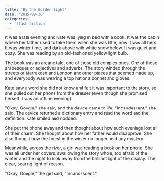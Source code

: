 ```yaml
---
title: 'By the Golden Light'
date: '2015-09-30'
categories:
  - 'flash-fiction'
---
```


It was a late evening and Kate was lying in bed with a book. It was the cabin
where her father used to take them when she was little, now it was all hers. It
was winter time, and dark above with white snow below. It was quiet and cozy.
She was reading by an old-fashioned yellow light bulb.

The book was an arcane tale, one of those old complex ones. One of those
arabesques or adjectives and adverbs. The story winded through the streets of
Marrakesh and London and other places that seemed made up, and everybody was
wearing a top hat or a bonnet and gloves.

Kate saw a word she did not know and felt it was important to the story, so she
pulled out her phone from the dresser (even though she promised herself it was
an offline evening).

"Okay, Google," she said, and the device came to life, "Incandescent," she said.
The device returned a dictionary entry and read the word and the definition.
Kate smiled and nodded.

She put the phone away and then thought about how such evenings lost all of
their charm. She thought about how her father would disapprove. She also thought
how the forest in the winter no longer held any mystery.

Meanwhile, across the river, a girl was reading a book on her phone. She was all
under her covers, swallowing the story whole, too afraid of the winter and the
night to look away from the brilliant light of the display. The clear, searing
light of reason.

"Okay, Google," the girl said, "Incandescent."
